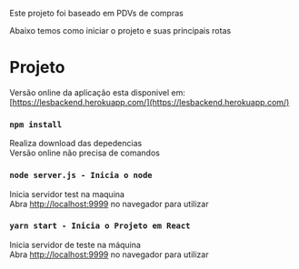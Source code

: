 Este projeto foi baseado em PDVs de compras<br/>

Abaixo temos como iniciar o projeto e suas principais rotas<br/>

# Projeto

Versão online da aplicação esta disponivel em: [https://lesbackend.herokuapp.com/](https://lesbackend.herokuapp.com/)<br/>

### `npm install`

Realiza download das depedencias<br/>
Versão online não precisa de comandos<br/>

### `node server.js - Inicia o node`

Inicia servidor test na maquina<br/>
Abra [http://localhost:9999](http://localhost:9999) no navegador para utilizar<br/>


### `yarn start - Inicia o Projeto em React`

Inicia servidor de teste na máquina<br/>
Abra [http://localhost:9999](http://localhost:3000) no navegador para utilizar<br/>


